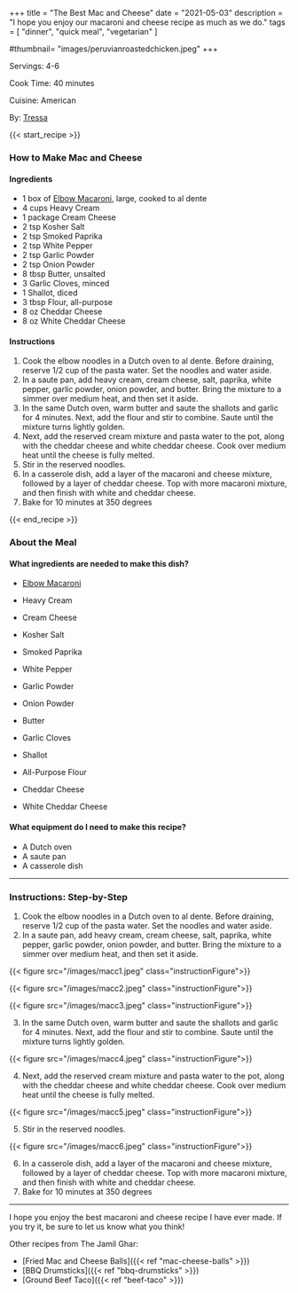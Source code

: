 +++
title = "The Best Mac and Cheese"
date = "2021-05-03"
description = "I hope you enjoy our macaroni and cheese recipe as much as we do."
tags = [
    "dinner",
    "quick meal",
    "vegetarian"
]

#thumbnail= "images/peruvianroastedchicken.jpeg"
+++

Servings: 4-6 <!--more-->

Cook Time: 40  minutes 

Cuisine: American

By: [Tressa](https://www.jamilghar.com/about/)

{{< start_recipe >}}

### How to Make Mac and Cheese 

#### Ingredients 

* 1 box of [Elbow Macaroni](https://amzn.to/3ISgcy6), large, cooked to al dente
* 4 cups Heavy Cream
* 1 package Cream Cheese 
* 2 tsp Kosher Salt 
* 2 tsp Smoked Paprika 
* 2 tsp White Pepper 
* 2 tsp Garlic Powder 
* 2 tsp Onion Powder 
* 8 tbsp Butter, unsalted 
* 3 Garlic Cloves, minced 
* 1 Shallot, diced 
* 3 tbsp Flour, all-purpose 
* 8 oz Cheddar Cheese 
* 8 oz White Cheddar Cheese 

#### Instructions 

1. Cook the elbow noodles in a Dutch oven to al dente. Before draining, reserve 1/2 cup of the pasta water. Set the noodles and water aside. 
2. In a saute pan, add heavy cream, cream cheese, salt, paprika, white pepper, garlic powder, onion powder, and butter. Bring the mixture to a simmer over medium heat, and then set it aside. 
3. In the same Dutch oven, warm butter and saute the shallots and garlic for 4 minutes. Next, add the flour and stir to combine. Saute until the mixture turns lightly golden. 
4. Next, add the reserved cream mixture and pasta water to the pot, along with the cheddar cheese and white cheddar cheese. Cook over medium heat until the cheese is fully melted. 
5. Stir in the reserved noodles. 
6. In a casserole dish, add a layer of the macaroni and cheese mixture, followed by a layer of cheddar cheese. Top with more macaroni mixture, and then finish with white and cheddar cheese. 
7. Bake for 10 minutes at 350 degrees

{{< end_recipe >}}

### About the Meal 

#### What ingredients are needed to make this dish?

* [Elbow Macaroni](https://amzn.to/3ISgcy6)

* Heavy Cream

* Cream Cheese
 
* Kosher Salt 

* Smoked Paprika 

* White Pepper 

* Garlic Powder 

* Onion Powder 

* Butter

* Garlic Cloves

* Shallot

* All-Purpose Flour

* Cheddar Cheese 

* White Cheddar Cheese 

#### What equipment do I need to make this recipe?

* A Dutch oven 
* A saute pan
* A casserole dish 

---- 

### Instructions: Step-by-Step

1. Cook the elbow noodles in a Dutch oven to al dente. Before draining, reserve 1/2 cup of the pasta water. Set the noodles and water aside. 
2. In a saute pan, add heavy cream, cream cheese, salt, paprika, white pepper, garlic powder, onion powder, and butter. Bring the mixture to a simmer over medium heat, and then set it aside. 

{{< figure src="/images/macc1.jpeg" class="instructionFigure">}}

{{< figure src="/images/macc2.jpeg" class="instructionFigure">}}

{{< figure src="/images/macc3.jpeg" class="instructionFigure">}}

3. In the same Dutch oven, warm butter and saute the shallots and garlic for 4 minutes. Next, add the flour and stir to combine. Saute until the mixture turns lightly golden. 

{{< figure src="/images/macc4.jpeg" class="instructionFigure">}}

4. Next, add the reserved cream mixture and pasta water to the pot, along with the cheddar cheese and white cheddar cheese. Cook over medium heat until the cheese is fully melted. 

{{< figure src="/images/macc5.jpeg" class="instructionFigure">}}

5. Stir in the reserved noodles. 

{{< figure src="/images/macc6.jpeg" class="instructionFigure">}}

6. In a casserole dish, add a layer of the macaroni and cheese mixture, followed by a layer of cheddar cheese. Top with more macaroni mixture, and then finish with white and cheddar cheese. 
7. Bake for 10 minutes at 350 degrees

---- 

I hope you enjoy the best macaroni and cheese recipe I have ever made. If you try it, be sure to let us know what you think!

Other recipes from The Jamil Ghar:

* [Fried Mac and Cheese Balls]({{< ref "mac-cheese-balls" >}})
* [BBQ Drumsticks]({{< ref "bbq-drumsticks" >}})
* [Ground Beef Taco]({{< ref "beef-taco" >}})
